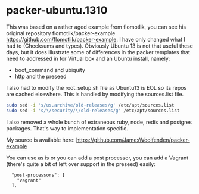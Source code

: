 # packer-ubuntu.1310

This was based on a rather aged example from flomotlik, you can see his original repository flomotlik/packer-example <https://github.com/flomotlik/packer-example>.
I have only changed what I had to (Checksums and types).
Obviously Ubuntu 13 is not that useful these days, but it does illustrate some of differences in the packer templates
that need to addressed in for Virtual box and an Ubuntu install, namely:

- boot_command and ubiquity
- http and the preseed

I also had to modify the root_setup.sh file as Ubuntu13 is EOL so its repos are cached elsewhere.
This is handled by modifying the sources.list file.

```bash
sudo sed -i 's/us.archive/old-releases/g' /etc/apt/sources.list
sudo sed -i 's/\/security/\/old-releases/g' /etc/apt/sources.list
```

I also removed a whole bunch of extraneous ruby, node, redis and postgres packages. That's way to implementation specific.

My source is available here:
<https://github.com/JamesWoolfenden/packer-example>

You can use as is or you can add a post processor, you can add a Vagrant (there's quite a bit of left over support in the preseed)
easily:

```packer
  "post-processors": [
    "vagrant"
  ],

```
